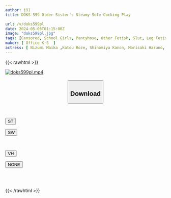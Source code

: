 ```yaml
---
author: j91
title: DOKS-599 Older Sister's Steamy Sole Cocking Play

url: /v/doks599pl
date: 2024-05-05T01:15:00Z
image: "doks599pl.jpg"
tags: [Censored, School Girls, Pantyhose, Other Fetish, Slut, Leg Fetish	]
maker: [ Office K S  ]
actress: [ Nizumi Maika ,Katou Roze, Shinomiya Kanon, Morisaki Haruno, Harunagi Seika KiryuTamaho ]
---
```



{{< rawhtml >}}

<div class="video" data-videoid="0ZDmQRO6zjcKlg">
    <a href="javascript:;">
        <img src="/v/doks599pl/doks599pl.jpg" width="WIDTH" height="HEIGHT" alt="doks599pl.mp4" loading="lazy">
    </a>
</div>

<script type="text/javascript" src="https://j91.asia/asset/on-demand-st.js"></script>

<br>
  <link rel="stylesheet" href="https://j91.asia/asset/bs5.css">
  
  <center>
  <button class="btn btn-primary" type="button" data-bs-toggle="collapse" data-bs-target=".multi-collapse" aria-expanded="false" aria-controls="multiCollapseExample1 multiCollapseExample2"><h2>Download</h2></button></center>
</p>
<div class="row">
  <div class="col">
    <div class="collapse multi-collapse" id="multiCollapseExample1">
      <div class="card card-body">
	      	      <br>
<div class="buttons">  
<p><a href="https://streamtape.to/v/0ZDmQRO6zjcKlg" target="_blank"><button class="btn-hover color-3"><i class="fa fa-download"></i> ST</button></a></p>
<p><a href="https://asnwish.com/r46gca2jao9v" target="_blank"><button class="btn-hover color-2"><i class="fa fa-download"></i> SW</button></a></p></div>
    </div>
  </div>
</div>
  <div class="col">
    <div class="collapse multi-collapse" id="multiCollapseExample2">
      <div class="card card-body">
	      <br>
<div class="buttons">
<p><a href="https://vidhidevip.com/file/rro0d04cm4pj"><button class="btn-hover color-8"><i class="fa fa-download"></i> VH</button></a></p>
<p><a href="javascript:;"><button class="btn-hover color-9"><i class="fa fa-download"></i> NONE</button></a></p></div>
<br><br>
      </div>
    </div>
  </div>
</div>

{{< /rawhtml >}}